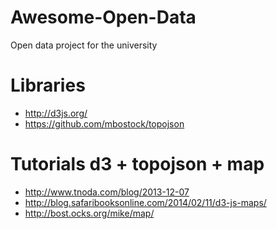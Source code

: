 Awesome-Open-Data
=================

Open data project for the university

# Libraries

* http://d3js.org/
* https://github.com/mbostock/topojson

# Tutorials d3 + topojson + map

* http://www.tnoda.com/blog/2013-12-07
* http://blog.safaribooksonline.com/2014/02/11/d3-js-maps/
* http://bost.ocks.org/mike/map/
